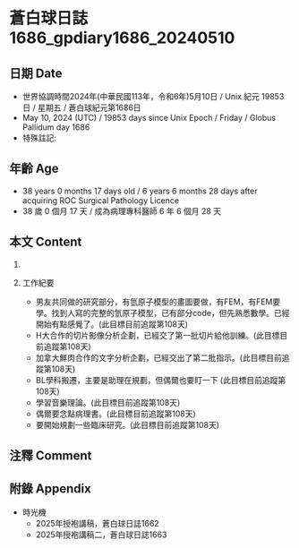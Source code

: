 [_metadata_:encoding]: - "utf-8"
[_metadata_:language]: - "zh-Hant-TW"
[_metadata_:fileformat]: - "markdown"
[_metadata_:MIME_type]: - "text/plain"
[_metadata_:markdown_version]: - "commonmark version 0.30"
[_metadata_:markdown_spec]: - "https://spec.commonmark.org/0.30/"

# 蒼白球日誌1686_gpdiary1686_20240510 #

## 日期 Date ##

* 世界協調時間2024年(中華民國113年，令和6年)5月10日 / Unix 紀元 19853 日 / 星期五 / 蒼白球紀元第1686日
* May 10, 2024 (UTC) / 19853 days since Unix Epoch / Friday / Globus Pallidum day 1686
* 特殊註記:

## 年齡 Age ##

* 38 years 0 months 17 days old / 6 years 6 months 28 days after acquiring ROC Surgical Pathology Licence
* 38 歲 0 個月 17 天 / 成為病理專科醫師 6 年 6 個月 28 天

## 本文 Content ##

1. 

2. 工作紀要

    - 男友共同做的研究部分，有氫原子模型的畫圖要做，有FEM，有FEM要學。找到人寫的完整的氫原子模型，已有部分code，但先熟悉數學。已經開始有點感覺了。(此目標目前追蹤第108天)
    - H大合作的切片影像分析企劃，已經交了第一批切片給他訓練。(此目標目前追蹤第108天)
    - 加拿大鮮肉合作的文字分析企劃，已經交出了第二批指示。(此目標目前追蹤第108天)
    - BL學科搬遷，主要是助理在規劃，但偶爾也要盯一下 (此目標目前追蹤第108天)
    - 學習音樂理論。(此目標目前追蹤第108天)
    - 偶爾要念點病理書。(此目標目前追蹤第108天)
    - 要開始規劃一些臨床研究。(此目標目前追蹤第108天)

## 注釋 Comment ##


## 附錄 Appendix ##

* 時光機
    - 2025年授袍講稿，蒼白球日誌1662
    - 2025年授袍講稿二，蒼白球日誌1663
